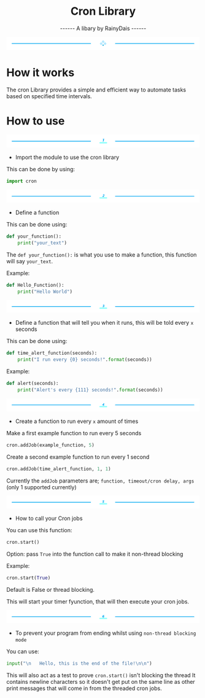 <div align="center">

# Cron Library

------ A libary by RainyDais ------

</div>
<div align="center">
    <img src="docs/div.png" alt="divider"/>
</div> 
  
# How it works 

The cron Library provides a simple and efficient way to automate tasks based on specified time intervals.

# How to use
<div align="left">
<div align="center">
    <img src="docs/1.png" alt="divider"/>
</div>

* Import the module to use the cron library

This can be done by using:

```python
import cron
```

<div align="center">
    <img src="docs/2.png" alt="divider"/>
</div>

* Define a function

This can be done using:

```python
def your_function():
    print("your_text")
```

The `def your_function():` is what you use to make a function, this function will say `your_text`.

Example:

```python
def Hello_Function():
    print("Hello World")
```

<div align="center">
    <img src="docs/3.png" alt="divider"/>
</div>

* Define a function that will tell you when it runs, this will be told every `x` seconds

This can be done using:

```python
def time_alert_function(seconds):
    print("I run every {0} seconds!".format(seconds))
```

Example:

```python
def alert(seconds):
    print("Alert's every {111} seconds!".format(seconds))
```

<div align="center">
    <img src="docs/4.png" alt="divider"/>
</div>

* Create a function to run every `x` amount of times 

Make a first example function to run every 5 seconds

```python
cron.addJob(example_function, 5)
```

Create a second example function to run every 1 second

```python
cron.addJob(time_alert_function, 1, 1)
```

Currently the `addJob` parameters are; `function, timeout/cron delay, args` (only 1 supported currently)

<div align="center">
    <img src="docs/5.png" alt="divider"/>
</div>

* How to call your Cron jobs

You can use this function:

```python
cron.start()
```

Option: pass `True` into the function call to make it non-thread blocking

Example:

```python
cron.start(True)
```
Default is False or thread blocking.

This will start your timer fyunction, that will then execute your cron jobs.

<div align="center">
    <img src="docs/6.png" alt="divider"/>
</div> 

* To prevent your program from ending whilst using `non-thread blocking mode`

You can use:

```python
input("\n   Hello, this is the end of the file!\n\n")
```

This will also act as a test to prove `cron.start()` isn't blocking the thread
It contains newline characters so it doesn't get put on the same line as
other print messages that will come in from the threaded cron jobs.
</div>
